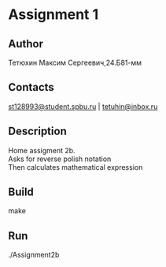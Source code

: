 # Assignment 1
## Author
Тетюхин Максим Сергеевич,24.Б81-мм
## Contacts
st128993@student.spbu.ru | tetuhin@inbox.ru
## Description
Home assigment 2b.\
Asks for reverse polish notation\
Then calculates mathematical expression
## Build
make
## Run
./Assignment2b
